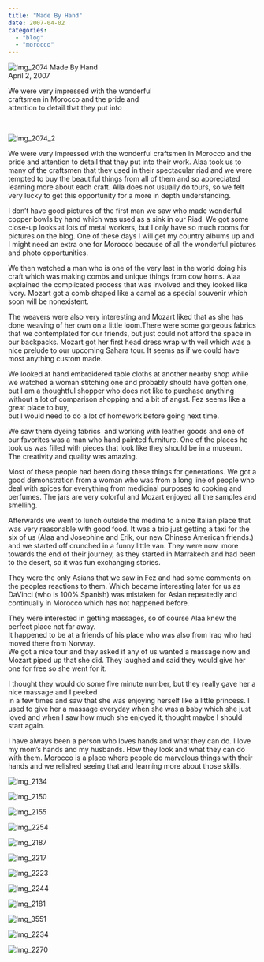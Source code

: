 ```yaml
---
title: "Made By Hand"
date: 2007-04-02
categories: 
  - "blog"
  - "morocco"
---
```


 ![Img_2074](https://pub-ac94b3f306b24c0dba4238943c97f2e1.r2.dev/photos/uncategorized/2008/04/05/img_2074.png) Made By Hand  
April 2, 2007

We were very impressed with the wonderful  
craftsmen in Morocco and the pride and  
attention to detail that they put into

<!--more-->

[](https://pub-ac94b3f306b24c0dba4238943c97f2e1.r2.dev/photos/uncategorized/2008/04/05/img_2074_2.png)

[  
](https://pub-ac94b3f306b24c0dba4238943c97f2e1.r2.dev/photos/uncategorized/2008/04/05/img_2270.png)

![Img_2074_2](https://pub-ac94b3f306b24c0dba4238943c97f2e1.r2.dev/soultravelers3/images/2008/04/05/img_2074_2.png "Img_2074_2")

We were very impressed with the wonderful craftsmen in Morocco and the pride and attention to detail that they put into their work. Alaa took us to many of the craftsmen that they used in their spectacular riad and we were tempted to buy the beautiful things from all of them and so appreciated learning more about each craft. Alla does not usually do tours, so we felt very lucky to get this opportunity for a more in depth understanding.

I don’t have good pictures of the first man we saw who made wonderful copper bowls by hand which was used as a sink in our Riad. We got some close-up looks at lots of metal workers, but I only have so much rooms for pictures on the blog. One of these days I will get my country albums up and I might need an extra one for Morocco because of all the wonderful pictures and photo opportunities.

We then watched a man who is one of the very last in the world doing his craft which was making combs and unique things from cow horns. Alaa explained the complicated process that was involved and they looked like ivory. Mozart got a comb shaped like a camel as a special souvenir which soon will be nonexistent.

The weavers were also very interesting and Mozart liked that as she has done weaving of her own on a little loom.There were some gorgeous fabrics that we contemplated for our friends, but just could not afford the space in our backpacks. Mozart got her first head dress wrap with veil which was a nice prelude to our upcoming Sahara tour. It seems as if we could have most anything custom made.

We looked at hand embroidered table cloths at another nearby shop while we watched a woman stitching one and probably should have gotten one, but I am a thoughtful shopper who does not like to purchase anything without a lot of comparison shopping and a bit of angst. Fez seems like a great place to buy,  
but I would need to do a lot of homework before going next time.

We saw them dyeing fabrics  and working with leather goods and one of our favorites was a man who hand painted furniture. One of the places he took us was filled with pieces that look like they should be in a museum. The creativity and quality was amazing.

Most of these people had been doing these things for generations. We got a good demonstration from a woman who was from a long line of people who deal with spices for everything from medicinal purposes to cooking and perfumes. The jars are very colorful and Mozart enjoyed all the samples and smelling.

Afterwards we went to lunch outside the medina to a nice Italian place that was very reasonable with good food. It was a trip just getting a taxi for the six of us (Alaa and Josephine and Erik, our new Chinese American friends.) and we started off crunched in a funny little van. They were now  more towards the end of their journey, as they started in Marrakech and had been to the desert, so it was fun exchanging stories.

They were the only Asians that we saw in Fez and had some comments on the peoples reactions to them. Which became interesting later for us as DaVinci (who is 100% Spanish) was mistaken for Asian repeatedly and continually in Morocco which has not happened before.

They were interested in getting massages, so of course Alaa knew the perfect place not far away.  
It happened to be at a friends of his place who was also from Iraq who had moved there from Norway.  
We got a nice tour and they asked if any of us wanted a massage now and Mozart piped up that she did. They laughed and said they would give her one for free so she went for it.

I thought they would do some five minute number, but they really gave her a nice massage and I peeked  
in a few times and saw that she was enjoying herself like a little princess. I used to give her a massage everyday when she was a baby which she just loved and when I saw how much she enjoyed it, thought maybe I should start again.

I have always been a person who loves hands and what they can do. I love my mom’s hands and my husbands. How they look and what they can do with them. Morocco is a place where people do marvelous things with their hands and we relished seeing that and learning more about those skills.

![Img_2134](https://pub-ac94b3f306b24c0dba4238943c97f2e1.r2.dev/photos/uncategorized/2008/04/05/img_2134.png)

![Img_2150](https://pub-ac94b3f306b24c0dba4238943c97f2e1.r2.dev/photos/uncategorized/2008/04/05/img_2150.png)

![Img_2155](https://pub-ac94b3f306b24c0dba4238943c97f2e1.r2.dev/photos/uncategorized/2008/04/05/img_2155.png)

![Img_2254](https://pub-ac94b3f306b24c0dba4238943c97f2e1.r2.dev/photos/uncategorized/2008/04/05/img_2254.png)

![Img_2187](https://pub-ac94b3f306b24c0dba4238943c97f2e1.r2.dev/photos/uncategorized/2008/04/05/img_2187.png)

![Img_2217](https://pub-ac94b3f306b24c0dba4238943c97f2e1.r2.dev/photos/uncategorized/2008/04/05/img_2217.png)

![Img_2223](https://pub-ac94b3f306b24c0dba4238943c97f2e1.r2.dev/photos/uncategorized/2008/04/05/img_2223.png)

![Img_2244](https://pub-ac94b3f306b24c0dba4238943c97f2e1.r2.dev/photos/uncategorized/2008/04/05/img_2244.png)

![Img_2181](https://pub-ac94b3f306b24c0dba4238943c97f2e1.r2.dev/photos/uncategorized/2008/04/05/img_2181.png)

![Img_3551](https://pub-ac94b3f306b24c0dba4238943c97f2e1.r2.dev/photos/uncategorized/2008/04/05/img_3551.png)

![Img_2234](https://pub-ac94b3f306b24c0dba4238943c97f2e1.r2.dev/photos/uncategorized/2008/04/05/img_2234.png)

![Img_2270](https://pub-ac94b3f306b24c0dba4238943c97f2e1.r2.dev/photos/uncategorized/2008/04/05/img_2270.png)

  
  
  
  
  
  

[  
](https://pub-ac94b3f306b24c0dba4238943c97f2e1.r2.dev/photos/uncategorized/2008/04/05/img_2150.png)
